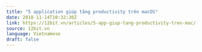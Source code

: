 ```yaml
---
title: "5 application giúp tăng productivity trên macOS"
date: 2018-11-14T10:32:30Z
link: https://12bit.vn/articles/5-app-giup-tang-productivity-tren-mac/
source: 12bit.vn
language: Vietnamese
draft: false
---
```

